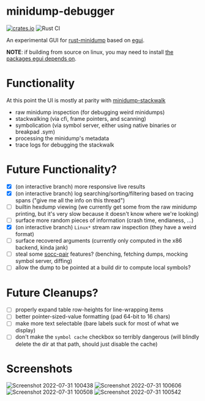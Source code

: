 # minidump-debugger

[![crates.io](https://img.shields.io/crates/v/minidump-debugger.svg)](https://crates.io/crates/minidump-debugger) ![Rust CI](https://github.com/Gankra/minidump-debugger/workflows/Rust/badge.svg?branch=main)

An experimental GUI for [rust-minidump](https://github.com/rust-minidump/rust-minidump) based on [egui](https://www.egui.rs/).

**NOTE**: if building from source on linux, you may need to install [the packages egui depends on](https://github.com/emilk/egui#demo).

# Functionality

At this point the UI is mostly at parity with [minidump-stackwalk](https://github.com/rust-minidump/rust-minidump/tree/main/minidump-stackwalk)

* raw minidump inspection (for debugging weird minidumps)
* stackwalking (via cfi, frame pointers, and scanning)
* symbolication (via symbol server, either using native binaries or breakpad .sym)
* processing the minidump's metadata
* trace logs for debugging the stackwalk

# Future Functionality?

* [x] (on interactive branch) more responsive live results
* [x] (on interactive branch) log searching/sorting/filtering based on tracing spans ("give me all the info on this thread")
* [ ] builtin hexdump viewing (we currently get some from the raw minidump printing, but it's very slow because it doesn't know where we're looking)
* [ ] surface more random pieces of information (crash time, endianess, ...)
* [x] (on interactive branch) `Linux*` stream raw inspection (they have a weird format)
* [ ] surface recovered arguments (currently only computed in the x86 backend, kinda jank)
* [ ] steal some [socc-pair](https://github.com/Gankra/socc-pair/) features? (benching, fetching dumps, mocking symbol server, diffing)
* [ ] allow the dump to be pointed at a build dir to compute local symbols?

# Future Cleanups?

* [ ] properly expand table row-heights for line-wrapping items
* [ ] better pointer-sized-value formatting (pad 64-bit to 16 chars)
* [ ] make more text selectable (bare labels suck for most of what we display)
* [ ] don't make the `symbol cache` checkbox so terribly dangerous (will blindly delete the dir at that path, should just disable the cache)

# Screenshots

![Screenshot 2022-07-31 100438](https://user-images.githubusercontent.com/1136864/182030146-c78161b5-a622-46a7-a995-1628cd55f0fa.png)
![Screenshot 2022-07-31 100606](https://user-images.githubusercontent.com/1136864/182030145-962766ce-020f-441a-ab9f-93461d591eb2.png)
![Screenshot 2022-07-31 100508](https://user-images.githubusercontent.com/1136864/182030147-5df28f9e-ec89-4ff6-bd0a-501c6953ce7f.png)
![Screenshot 2022-07-31 100542](https://user-images.githubusercontent.com/1136864/182030142-b4b3bb5c-0445-4749-bf8d-f3095952fcca.png)




